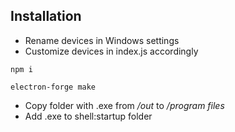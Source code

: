 ## Installation
- Rename devices in Windows settings
- Customize devices in index.js accordingly
```
npm i
```
```
electron-forge make
```
- Copy folder with .exe from _/out_ to _/program files_
- Add .exe to shell:startup folder
